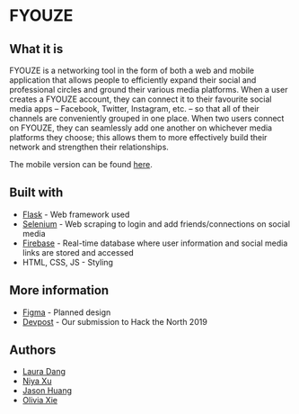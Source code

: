 # FYOUZE

## What it is
FYOUZE is a networking tool in the form of both a web and mobile application that allows people to efficiently expand their social and professional circles and ground their various media platforms. When a user creates a FYOUZE account, they can connect it to their favourite social media apps – Facebook, Twitter, Instagram, etc. – so that all of their channels are conveniently grouped in one place. When two users connect on FYOUZE, they can seamlessly add one another on whichever media platforms they choose; this allows them to more effectively build their network and strengthen their relationships.

The mobile version can be found [here](https://github.com/olivia-xie/fyouze-mobile).

## Built with
* [Flask](http://flask.palletsprojects.com/en/1.1.x/) - Web framework used
* [Selenium](https://www.seleniumhq.org/) - Web scraping to login and add friends/connections on social media
* [Firebase](http://firebase.com) - Real-time database where user information and social media links are stored and accessed
* HTML, CSS, JS - Styling

## More information
* [Figma](https://www.figma.com/file/2CewOkeDN4slCFh91S9ojJ/Social-Media-UI?node-id=0%3A1) - Planned design
* [Devpost](https://devpost.com/software/fyouze) - Our submission to Hack the North 2019

## Authors
* [Laura Dang](https://github.com/lauradang)
* [Niya Xu](https://github.com/kneeya)
* [Jason Huang](https://github.com/jason17h)
* [Olivia Xie](https://github.com/olivia-xie)
